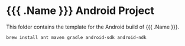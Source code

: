 # {{{ .Name }}} Android Project

This folder contains the template for the Android build of {{{ .Name }}}.

```shell
brew install ant maven gradle android-sdk android-ndk
```
